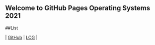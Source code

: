 ## Welcome to GitHub Pages Operating Systems 2021

##List

| [GitHub](https://github.com/Bimabara/os212) | [LOG](https://github.com/Bimabara/os212/blob/master/TXT/mylog.txt) |

